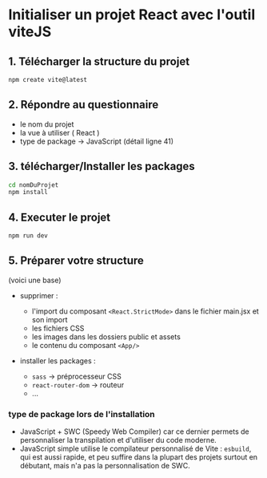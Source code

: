 # Initialiser un projet React avec l'outil viteJS

## 1. Télécharger la structure du projet

```bash
npm create vite@latest
```

## 2. Répondre au questionnaire

- le nom du projet
- la vue à utiliser ( React )
- type de package -> JavaScript (détail ligne 41)

## 3. télécharger/Installer les packages

```bash
cd nomDuProjet
npm install
```

## 4. Executer le projet

```bash
npm run dev
```

## 5. Préparer votre structure

(voici une base)

- supprimer :
  - l'import du composant `<React.StrictMode>` dans le fichier main.jsx et son import
  - les fichiers CSS
  - les images dans les dossiers public et assets
  - le contenu du composant `<App/>`

- installer les packages :
  - `sass` -> préprocesseur CSS
  - `react-router-dom` -> routeur
  - ...

### type de package lors de l'installation

- JavaScript + SWC (Speedy Web Compiler) car ce dernier permets de personnaliser la transpilation et d'utiliser du code moderne.
- JavaScript simple utilise le compilateur personnalisé de Vite : `esbuild`, qui est aussi rapide, et peu suffire dans la plupart des projets surtout en débutant, mais n'a pas la personnalisation de SWC.
